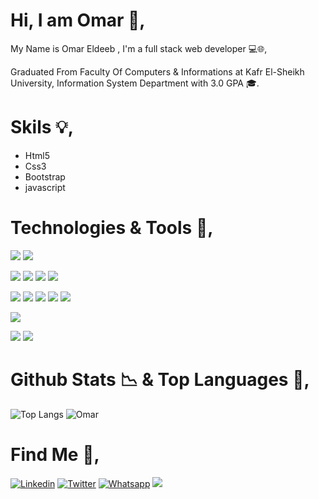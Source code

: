 <h1>Hi, I am Omar 👋,</h1>

 <p>My Name is Omar Eldeeb , I'm a full stack web developer 💻🌐,
 <p> Graduated From Faculty Of Computers & Informations at Kafr El-Sheikh University, Information System Department with 3.0 GPA 🎓.</p>

## <h1>Skils 💡, </h1>
- Html5
- Css3
- Bootstrap
- javascript





<h1>Technologies & Tools 🔧,</h1>

![](https://img.shields.io/badge/Github-informational?style=flat&logo=github&logoColor=fenchviolet&color=gray)
![](https://img.shields.io/badge/Git-informational?style=flat&logo=git&logoColor=fenchviolet&color=gray)

![](https://img.shields.io/badge/android_studio-informational?style=flat&logo=android-studio&logoColor=fenchviolet&color=gray)
![](https://img.shields.io/badge/visual_studio-informational?style=flat&logo=visual-studio&logoColor=purple&color=gray)
![](https://img.shields.io/badge/VS_code-informational?style=flat&logo=visual-studio&logoColor=blue&color=gray)
![](https://img.shields.io/badge/atom-informational?style=flat&logo=atom&logoColor=green&color=gray)

![](https://img.shields.io/badge/Html5-informational?style=flat&logo=html5&logoColor=fenchviolet&color=gray)
![](https://img.shields.io/badge/Css3-informational?style=flat&logo=css3&logoColor=blue&color=gray)
![](https://img.shields.io/badge/Bootstrap-informational?style=flat&logo=bootstrap&logoColor=fenchviolet&color=gray)
![](https://img.shields.io/badge/Javascript-informational?style=flat&logo=javascript&logoColor=fenchviolet&color=gray)
![](https://img.shields.io/badge/React.js-informational?style=flat&logo=react&logoColor=fenchviolet&color=gray)

![](https://img.shields.io/badge/Node.js-informational?style=flat&logo=node.js&logoColor=fenchviolet&color=gray)

![](https://img.shields.io/badge/Fontawesome-informational?style=flat&logo=fontawesome&logoColor=fenchviolet&color=gray)
![](https://img.shields.io/badge/google_fonts-informational?style=flat&logo=google-fonts&logoColor=fenchviolet&color=gray)





<h1> Github Stats 📉  & Top Languages 🤖, </h1>

![Top Langs](https://github-readme-stats.vercel.app/api/top-langs/?username=Omar-Eldeeb98&show_icons=true&layout=compact&&langs_count=10&theme=dark)
![Omar](https://github-readme-stats.vercel.app/api?username=Omar-Eldeeb98&count_private=true&show_icons=true&theme=dark)


<h1>Find Me 💬,</h1>

[![Linkedin](https://img.shields.io/badge/Linkedin-0077B5?style=for-the-badge&logo=Linkedin&logoColor=blue&color=white)](https://www.linkedin.com/in/omar-eldeeb-60a130199/_)
[![Twitter](https://img.shields.io/badge/twitter-0077B5?style=for-the-badge&logo=twitter&logoColor=blue&color=white)](https://www.linkedin.com/in/omar-eldeeb-60a130199/_)
[![Whatsapp](https://img.shields.io/badge/whatsapp-0077B5?style=for-the-badge&logo=Whatsapp&logoColor=green&color=white)](https://wa.me/+201220506973)
  <a href = "mailto:oeldeeb111@gmail.com"><img src="https://img.shields.io/badge/-Gmail-%23333?style=for-the-badge&logo=gmail&logoColor=white" target="_blank"></a>
